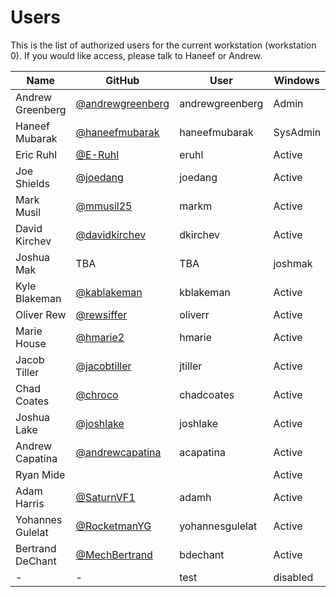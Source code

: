 Users
=====

This is the list of authorized users for the current workstation (workstation 0). If you would like access, please talk to Haneef or Andrew.

Name|GitHub|User|Windows|Ubuntu
----|------|----|-------|------
Andrew Greenberg|[@andrewgreenberg](github.com/andrewgreenberg)|andrewgreenberg|Admin|Admin
Haneef Mubarak|[@haneefmubarak](github.com/haneefmubarak)|haneefmubarak|SysAdmin|SysAdmin
Eric Ruhl|[@E-Ruhl](github.com/eruhl)|eruhl|Active|N/A
Joe Shields|[@joedang](github.com/joedang)|joedang|Active|N/A
Mark Musil|[@mmusil25](github.com/mmusil25)|markm|Active|N/A
David Kirchev|[@davidkirchev](github.com/davidkirchev)|dkirchev|Active|N/A
Joshua Mak|TBA|TBA|joshmak|Active|N/A
Kyle Blakeman|[@kablakeman](https://github.com/kablakeman)|kblakeman|Active|N/A
Oliver Rew|[@rewsiffer](https://github.com/rewsiffer)|oliverr|Active|N/A
Marie House|[@hmarie2](https://github.com/hmarie2)|hmarie|Active|N/A
Jacob Tiller|[@jacobtiller](https://github.com/jacobtiller)|jtiller|Active|N/A
Chad Coates|[@chroco](https://github.com/chroco)|chadcoates|Active|N/A
Joshua Lake|[@joshlake](https://github.com/joshlake)|joshlake|Active|N/A
Andrew Capatina|[@andrewcapatina](https://github.com/andrewcapatina)|acapatina|Active|N/A
Ryan Mide|||Active|N/A
Adam Harris|[@SaturnVF1](https://github.com/SaturnVF1)|adamh|Active|N/A
Yohannes Gulelat|[@RocketmanYG](https://github.com/RocketmanYG)|yohannesgulelat|Active|N/A
Bertrand DeChant|[@MechBertrand](https://github.com/MechBertrand)|bdechant|Active|N/A
-|-|test|disabled|disabled
